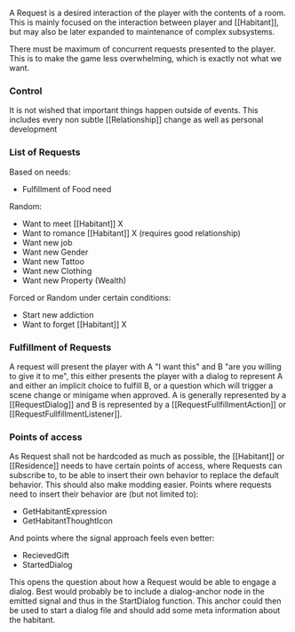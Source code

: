 A Request is a desired interaction of the player with the contents of a room. This is mainly focused on the interaction between player and [[Habitant]], but may also be later expanded to maintenance of complex subsystems.

There must be maximum of concurrent requests presented to the player. This is to make the game less overwhelming, which is exactly not what we want.
### Control
It is not wished that important things happen outside of events. This includes every non subtle [[Relationship]] change as well as personal development 

### List of Requests

Based on needs:

- Fulfillment of Food need

Random:

- Want to meet [[Habitant]] X
- Want to romance [[Habitant]] X (requires good relationship)
- Want new job
- Want new Gender
- Want new Tattoo
- Want new Clothing
- Want new Property (Wealth)

Forced or Random under certain conditions:

- Start new addiction
- Want to forget [[Habitant]] X
### Fulfillment of Requests
A request will present the player with A "I want this" and B "are you willing to give it to me", this either presents the player with a dialog to represent A and either an implicit choice to fulfill B, or a question which will trigger a scene change or minigame when approved.
A is generally represented by a [[RequestDialog]] and B is represented by a [[RequestFullfillmentAction]] or [[RequestFullfillmentListener]].

### Points of access

As Request shall not be hardcoded as much as possible, the [[Habitant]] or [[Residence]] needs to have certain points of access, where Requests can subscribe to, to be able to insert their own behavior to replace the default behavior. This should also make modding easier.
Points where requests need to insert their behavior are (but not limited to):
- GetHabitantExpression
- GetHabitantThoughtIcon

And points where the signal approach feels even better:
- RecievedGift
- StartedDialog

This opens the question about how a Request would be able to engage a dialog.
Best would probably be to include a dialog-anchor node in the emitted signal and thus in the StartDialog function. This anchor could then be used to start a dialog file and should add some meta information about the habitant.